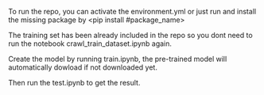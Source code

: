 To run the repo, you can activate the environment.yml or just run and install the missing package by <pip install #package_name>

The training set has been already included in the repo so you dont need to run the notebook crawl_train_dataset.ipynb again.

Create the model by running train.ipynb, the pre-trained model will automatically dowload if not downloaded yet.

Then run the test.ipynb to get the result.
